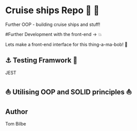 # Cruise ships Repo :ship: :speedboat:

Further OOP - building cruise ships and stuff!

#Further Development with the front-end -> :boom: 

Lets make a front-end interface for this thing-a-ma-bob! :ship:

## :anchor: Testing Framwork :rowboat:

JEST

## :boat: Utilising OOP and SOLID principles :sailboat:

## Author

Tom Bilbe
